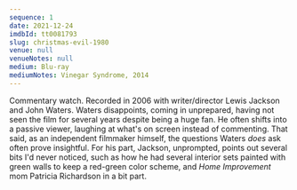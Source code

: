 ```yaml
---
sequence: 1
date: 2021-12-24
imdbId: tt0081793
slug: christmas-evil-1980
venue: null
venueNotes: null
medium: Blu-ray
mediumNotes: Vinegar Syndrome, 2014
---
```


Commentary watch. Recorded in 2006 with writer/director Lewis Jackson and John Waters. Waters disappoints, coming in unprepared, having not seen the film for several years despite being a huge fan. He often shifts into a passive viewer, laughing at what's on screen instead of commenting. That said, as an independent filmmaker himself, the questions Waters _does_ ask often prove insightful. For his part, Jackson, unprompted, points out several bits I'd never noticed, such as how he had several interior sets painted with green walls to keep a red-green color scheme, and _Home Improvement_ mom Patricia Richardson in a bit part.
